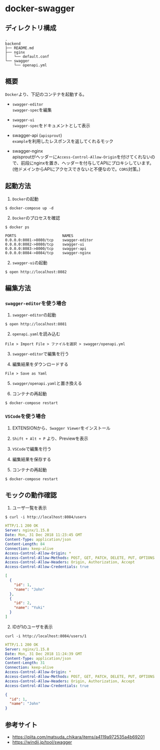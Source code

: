 # docker-swagger


## ディレクトリ構成
```
.
backend
├── README.md
├── nginx
│   └── default.conf
└── swagger
    └── openapi.yml
```


## 概要
`Docker`より、下記のコンテナを起動する。

- `swagger-editor`  
`swagger-spec`を編集

- `swagger-ui`  
`swagger-spec`をドキュメントとして表示

- swagger-api (`apisprout`)  
`example`を利用したレスポンスを返してくれるモック
- swagger-nginx  
apisproutがヘッダーに`Access-Control-Allow-Origin`を付けてくれないので、前段にnginxを置き、ヘッダーを付与してAPIにプロキシしています。  
(他ドメインからAPIにアクセスできないと不便なので。`CORS`対策。)


## 起動方法
1. `Docker`の起動
```
$ docker-compose up -d
```

2. `Docker`のプロセスを確認
```
$ docker ps
```
```
PORTS                     NAMES
0.0.0.0:8081->8080/tcp    swagger-editor
0.0.0.0:8082->8080/tcp    swagger-ui
0.0.0.0:8083->8000/tcp    swagger-api
0.0.0.0:8084->8084/tcp    swagger-nginx
```

2. `swagger-ui`の起動
```
$ open http://localhost:8082
```


## 編集方法

### `swagger-editor`を使う場合

1. `swagger-editor`の起動
```
$ open http://localhost:8081
```

2. `openapi.yaml`を読み込む
```
File > Import File > ファイルを選択 > swagger/openapi.yml
```

3. `swagger-editor`で編集を行う

4. 編集結果をダウンロードする
```
File > Save as Yaml
```

5. `swagger/openapi.yaml`と置き換える

6. コンテナの再起動
```
$ docker-compose restart
```


### `VSCode`を使う場合

1. EXTENSIONから、`Swagger Viewer`をインストール

2. `Shift + Alt + P` より、Previewを表示

3. `VSCode`で編集を行う

4. 編集結果を保存する

5. コンテナの再起動
```
$ docker-compose restart
```


## モックの動作確認

1. ユーザ一覧を表示
```
$ curl -i http://localhost:8084/users
```
```yml
HTTP/1.1 200 OK
Server: nginx/1.15.8
Date: Mon, 31 Dec 2018 11:23:45 GMT
Content-Type: application/json
Content-Length: 84
Connection: keep-alive
Access-Control-Allow-Origin: *
Access-Control-Allow-Methods: POST, GET, PATCH, DELETE, PUT, OPTIONS
Access-Control-Allow-Headers: Origin, Authorization, Accept
Access-Control-Allow-Credentials: true
```
```json
[
  {
    "id": 1,
    "name": "John"
  },
  {
    "id": 2,
    "name": "Yuki"
  }
]
```

2. IDが1のユーザを表示
```
curl -i http://localhost:8084/users/1
```
```yml
HTTP/1.1 200 OK
Server: nginx/1.15.8
Date: Mon, 31 Dec 2018 11:24:39 GMT
Content-Type: application/json
Content-Length: 31
Connection: keep-alive
Access-Control-Allow-Origin: *
Access-Control-Allow-Methods: POST, GET, PATCH, DELETE, PUT, OPTIONS
Access-Control-Allow-Headers: Origin, Authorization, Accept
Access-Control-Allow-Credentials: true
```
```json
{
  "id": 1,
  "name": "John"
}
```


## 参考サイト
- https://qiita.com/matsuda_chikara/items/a4119a972535a4b69201
- https://windii.jp/tool/swagger
